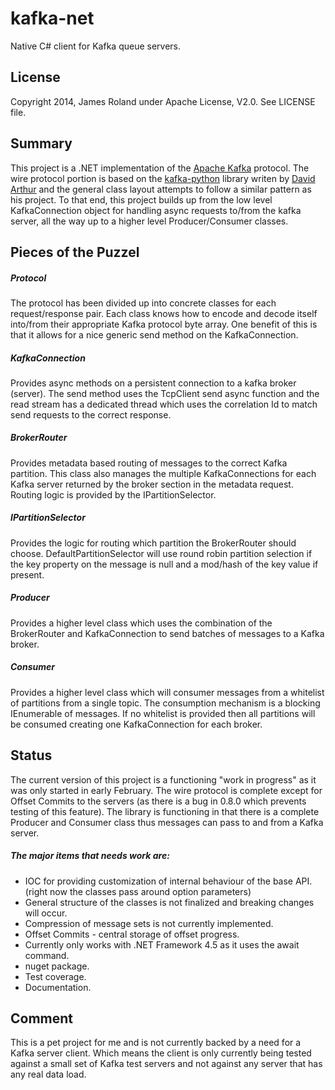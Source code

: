 kafka-net
=========

Native C# client for Kafka queue servers.  

License
-----------
Copyright 2014, James Roland under Apache License, V2.0. See LICENSE file.

Summary
-----------
This project is a .NET implementation of the [Apache Kafka] protocol.  The wire protocol portion is based on the [kafka-python] library writen by [David Arthur] and the general class layout attempts to follow a similar pattern as his project.  To that end, this project builds up from the low level KafkaConnection object for handling async requests to/from the kafka server, all the way up to a higher level Producer/Consumer classes.

Pieces of the Puzzel
-----------
##### Protocol
The protocol has been divided up into concrete classes for each request/response pair.  Each class knows how to encode and decode itself into/from their appropriate Kafka protocol byte array.  One benefit of this is that it allows for a nice generic send method on the KafkaConnection.

##### KafkaConnection
Provides async methods on a persistent connection to a kafka broker (server).  The send method uses the TcpClient send async function and the read stream has a dedicated thread which uses the correlation Id to match send requests to the correct response.

##### BrokerRouter
Provides metadata based routing of messages to the correct Kafka partition.  This class also manages the multiple KafkaConnections for each Kafka server returned by the broker section in the metadata request.  Routing logic is provided by the IPartitionSelector.

##### IPartitionSelector
Provides the logic for routing which partition the BrokerRouter should choose.  DefaultPartitionSelector will use round robin partition selection if the key property on the message is null and a mod/hash of the key value if present.

##### Producer
Provides a higher level class which uses the combination of the BrokerRouter and KafkaConnection to send batches of messages to a Kafka broker.

##### Consumer
Provides a higher level class which will consumer messages from a whitelist of partitions from a single topic.  The consumption mechanism is a blocking IEnumerable of messages.  If no whitelist is provided then all partitions will be consumed creating one KafkaConnection for each broker.



Status
-----------
The current version of this project is a functioning "work in progress" as it was only started in early February.  The wire protocol is complete except for Offset Commits to the servers (as there is a bug in 0.8.0 which prevents testing of this feature).  The library is functioning in that there is a complete Producer and Consumer class thus messages can pass to and from a Kafka server.  

##### The major items that needs work are:
* IOC for providing customization of internal behaviour of the base API. (right now the classes pass around option parameters)
* General structure of the classes is not finalized and breaking changes will occur.
* Compression of message sets is not currently implemented.  
* Offset Commits - central storage of offset progress.
* Currently only works with .NET Framework 4.5 as it uses the await command.
* nuget package.
* Test coverage.
* Documentation.

Comment
----------
This is a pet project for me and is not currently backed by a need for a Kafka server client.  Which means the client is only currently being tested against a small set of Kafka test servers and not against any server that has any real data load.  

























[kafka-python]:https://github.com/mumrah/kafka-python
[Apache Kafka]:http://kafka.apache.org
[David Arthur]:https://github.com/mumrah